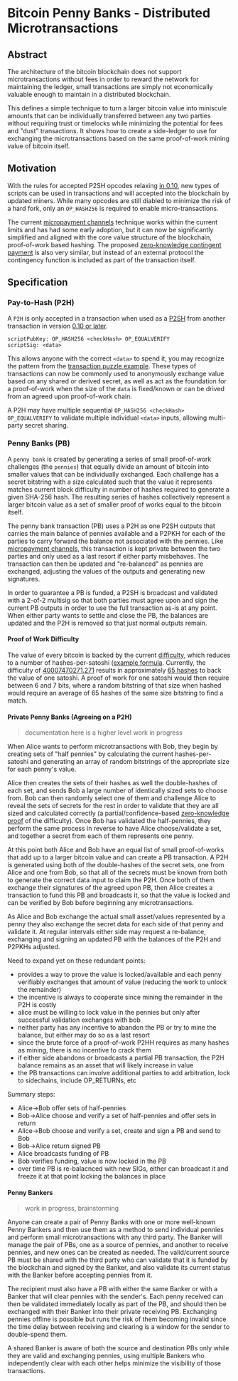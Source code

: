 # Bitcoin  Penny Banks - Distributed Microtransactions

## Abstract

The architecture of the bitcoin blockchain does not support microtransactions without fees in order to reward the network for maintaining the ledger, small transactions are simply not economically valuable enough to maintain in a distributed blockchain.

This defines a simple technique to turn a larger bitcoin value into miniscule amounts that can be individually transferred between any two parties without requiring trust or timelocks while minimizing the potential for fees and "dust" transactions.  It shows how to create a side-ledger to use for exchanging the microtransactions based on the same proof-of-work mining value of bitcoin itself.

## Motivation

With the rules for accepted P2SH opcodes relaxing [in 0.10](https://github.com/bitcoin/bitcoin/pull/4365), new types of scripts can be used in transactions and will accepted into the blockchain by updated miners.  While many opcodes are still diabled to minimize the risk of a hard fork, only an `OP_HASH256` is required to enable micro-transactions.

The current [micropayment channels](https://en.bitcoin.it/wiki/Contracts#Example_7:_Rapidly-adjusted_.28micro.29payments_to_a_pre-determined_party) technique works within the current limits and has had some early adoption, but it can now be significantly simplified and aligned with the core value structure of the blockchain, proof-of-work based hashing. The proposed [zero-knowledge contingent payment](https://en.bitcoin.it/wiki/Zero_Knowledge_Contingent_Payment) is also very similar, but instead of an external protocol the contingency function is included as part of the transaction itself.

## Specification


### Pay-to-Hash (P2H)

A `P2H` is only accepted in a transaction when used as a [P2SH](https://en.bitcoin.it/wiki/Pay_to_script_hash) from another transaction in version [0.10 or later](https://github.com/bitcoin/bitcoin/pull/4365).

```
scriptPubKey: OP_HASH256 <checkHash> OP_EQUALVERIFY
scriptSig: <data>
```
This allows anyone with the correct `<data>` to spend it, you may recognize the pattern from the [transaction puzzle example](https://en.bitcoin.it/wiki/Script#Transaction_puzzle).  These types of transactions can now be commonly used to anonymously exchange value based on any shared or derived secret, as well as act as the foundation for a proof-of-work when the size of the `data` is fixed/known or can be drived from an agreed upon proof-of-work chain.

A P2H may have multiple sequential `OP_HASH256 <checkHash> OP_EQUALVERIFY` to validate multiple individual `<data>` inputs, allowing multi-party secret sharing. 


### Penny Banks (PB)

A `penny bank` is created by generating a series of small proof-of-work challenges (the `pennies`) that equally divide an amount of bitcoin into smaller values that can be individually exchanged.  Each challenge has a secret bitstring with a size calculated such that the value it represents matches current block difficulty in number of hashes required to generate a given SHA-256 hash. The resulting series of hashes collectively represent a larger bitcoin value as a set of smaller proof of works equal to the bitcoin itself.

The penny bank transaction (PB) uses a P2H as one P2SH outputs that carries the main balance of pennies available and a P2PKH for each of the parties to carry forward the balance not associated with the pennies.  Like [micropayment channels](https://en.bitcoin.it/wiki/Contracts#Example_7:_Rapidly-adjusted_.28micro.29payments_to_a_pre-determined_party), this transaction is kept private between the two parties and only used as a last resort if either party misbehaves.  The transaction can then be updated and "re-balanced" as pennies are exchanged, adjusting the values of the outputs and generating new signatures.

In order to guarantee a PB is funded, a P2SH is broadcast and validated with a 2-of-2 multisig so that both parties must agree upon and sign the current PB outputs in order to use the full transaction as-is at any point. When either party wants to settle and close the PB, the balances are updated and the P2H is removed so that just normal outputs remain.


#### Proof of Work Difficulty

The value of every bitcoin is backed by the current [difficulty](https://en.bitcoin.it/wiki/Difficulty), which reduces to a number of hashes-per-satoshi ([example formula](http://bitcoin.stackexchange.com/questions/12013/how-many-hashes-create-one-bitcoin/12030#12030).  Currently, the difficulty of [40007470271.271](https://bitcoinwisdom.com/bitcoin/difficulty) results in approximately [65 hashes](https://www.google.com/#q=((270%2C591%2C326+*+60+*+10)+%2F+25)+%2F+100%2C000%2C000) to back the value of one satoshi.  A proof of work for one satoshi would then require between 6 and 7 bits, where a random bitstring of that size when hashed would require an average of 65 hashes of the same size bitstring to find a match.

#### Private Penny Banks (Agreeing on a P2H)

> documentation here is a higher level work in progress

When Alice wants to perform microtransactions with Bob, they begin by creating sets of "half pennies" by calculating the current hashes-per-satoshi and generating an array of random bitstrings of the appropriate size for each penny's value.

Alice then creates the sets of their hashes as well the double-hashes of each set, and sends Bob a large number of identically sized sets to choose from.  Bob can then randomly select one of them and challenge Alice to reveal the sets of secrets for the rest in order to validate that they are all sized and calculated correctly (a partial/confidence-based [zero-knowledge proof](http://en.wikipedia.org/wiki/Zero-knowledge_proof) of the difficulty). Once Bob has validated the half-pennies, they perform the same process in reverse to have Alice choose/validate a set, and together a secret from each of them represents one penny.

At this point both Alice and Bob have an equal list of small proof-of-works that add up to a larger bitcoin value and can create a PB transaction.  A P2H is generated using both of the double-hashes of the secret sets, one from Alice and one from Bob, so that all of the secrets must be known from both to generate the correct data input to claim the P2H.  Once both of them exchange their signatures of the agreed upon PB, then Alice creates a transaction to fund this PB and broadcasts it, so that the value is locked and can be verified by Bob before beginning any microtransactions.

As Alice and Bob exchange the actual small asset/values represented by a penny they also exchange the secret data for each side of that penny and validate it. At regular intervals either side may request a re-balance, exchanging and signing an updated PB with the balances of the P2H and P2PKHs adjusted.  

Need to expand yet on these redundant points:

* provides a way to prove the value is locked/available and each penny verifiably exchanges that amount of value (reducing the work to unlock the remainder)
* the incentive is always to cooperate since mining the remainder in the P2H is costly
* alice must be willing to lock value in the pennies but only after successful validation exchanges with bob
* neither party has any incentive to abandon the PB or try to mine the balance, but either may do so as a last resort
* since the brute force of a proof-of-work P2HH requires as many hashes as mining, there is no incentive to crack them
* if either side abandons or broadcasts a partial PB transaction, the P2H balance remains as an asset that will likely increase in value
* the PB transactions can involve additional parties to add arbitration, lock to sidechains, include OP_RETURNs, etc

Summary steps:

* Alice->Bob offer sets of half-pennies
* Bob->Alice choose and verify a set of half-pennies and offer sets in return
* Alice->Bob choose and verify a set, create and sign a PB and send to Bob
* Bob->Alice return signed PB
* Alice broadcasts funding of PB
* Bob verifies funding, value is now locked in the PB
* over time PB is re-balacnced with new SIGs, either can broadcast it and freeze it at that point locking the balances in place


#### Penny Bankers

> work in progress, brainstorming

Anyone can create a pair of Penny Banks with one or more well-known Penny Bankers and then use them as a method to send individual pennies and perform small microtransactions with any third party.  The Banker will manage the pair of PBs, one as a source of pennies, and another to receive pennies, and new ones can be created as needed.  The valid/current source PB must be shared with the third party who can validate that it is funded by the blockchain and signed by the Banker, and also validate its current status with the Banker before accepting pennies from it.

The recipient must also have a PB with either the same Banker or with a Banker that will clear pennies with the sender's. Each penny received can then be validated immediately locally as part of the PB, and should then be exchanged with their Banker into their private receiving PB.  Exchanging pennies offline is possible but runs the risk of them becoming invalid since the time delay between receiving and clearing is a window for the sender to double-spend them. 

A shared Banker is aware of both the source and destination PBs only while they are valid and exchanging pennies, using multiple Bankers who independently clear with each other helps minimize the visibility of those transactions.

